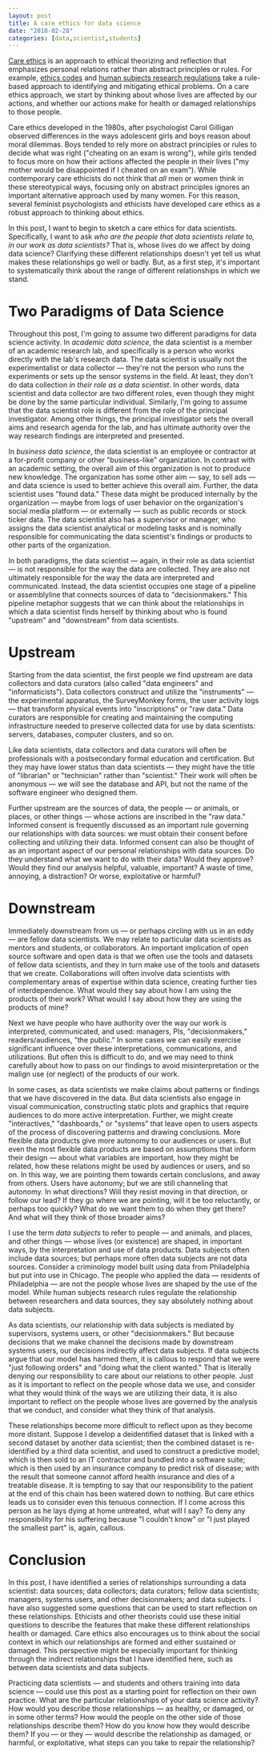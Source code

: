 ```yaml
---
layout: post
title: A care ethics for data science
date: "2018-02-28"
categories: [data,scientist,students]
---
```


[Care ethics](https://plato.stanford.edu/entries/feminism-ethics/#FemAppEth) is an approach to ethical theorizing and reflection that emphasizes personal relations rather than abstract principles or rules.  For example, [ethics codes](https://medium.com/@dpatil/a-code-of-ethics-for-data-science-cda27d1fac1#---244-587) and [human subjects research regulations](https://en.wikipedia.org/wiki/Common_Rule) take a rule-based approach to identifying and mitigating ethical problems.  On a care ethics approach, we start by thinking about whose lives are affected by our actions, and whether our actions make for health or damaged relationships to those people.  

Care ethics developed in the 1980s, after psychologist Carol Gilligan observed differences in the ways adolescent girls and boys reason about moral dilemmas.  Boys tended to rely more on abstract principles or rules to decide what was right ("cheating on an exam is wrong"), while girls tended to focus more on how their actions affected the people in their lives ("my mother would be disappointed if I cheated on an exam").  While contemporary care ethicists do not think that *all* men or women think in these stereotypical ways, focusing only on abstract principles ignores an important alternative approach used by many women.  For this reason, several feminist psychologists and ethicists have developed care ethics as a robust approach to thinking about ethics.  

In this post, I want to begin to sketch a care ethics for data scientists.  Specifically, I want to ask *who are the people that data scientists relate to, in our work as data scientists?*  That is, whose lives do we affect by doing data science?  Clarifying these different relationships doesn't yet tell us what makes these relationships go well or badly.  But, as a first step, it's important to systematically think about the range of different relationships in which we stand.  

# Two Paradigms of Data Science #

Throughout this post, I'm going to assume two different paradigms for data science activity.  In *academic data science*, the data scientist is a member of an academic research lab, and specifically is a person who works directly with the lab's research data.  The data scientist is usually not the experimentalist or data collector — they're not the person who runs the experiments or sets up the sensor systems in the field.  At least, they don't do data collection *in their role as a data scientist*.  In other words, data scientist and data collector are two different roles, even though they might be done by the same particular individual.  Similarly, I'm going to assume that the data scientist role is different from the role of the principal investigator.  Among other things, the principal investigator sets the overall aims and research agenda for the lab, and has ultimate authority over the way research findings are interpreted and presented.  

In *business data science*, the data scientist is an employee or contractor at a for-profit company or other "business-like" organization.  In contrast with an academic setting, the overall aim of this organization is not to produce new knowledge.  The organization has some other aim — say, to sell ads — and data science is used to better achieve this overall aim.  Further, the data scientist uses "found data."  These data might be produced internally by the organization — maybe from logs of user behavior on the organization's social media platform — or externally — such as public records or stock ticker data.  The data scientist also has a supervisor or manager, who assigns the data scientist analytical or modeling tasks and is nominally responsible for communicating the data scientist's findings or products to other parts of the organization.  

In both paradigms, the data scientist — again, in their role as data scientist — is not responsible for the way the data are collected.  They are also not ultimately responsible for the way the data are interpreted and communicated.  Instead, the data scientist occupies one stage of a pipeline or assemblyline that connects sources of data to "decisionmakers."  This pipeline metaphor suggests that we can think about the relationships in which a data scientist finds herself by thinking about who is found "upstream" and "downstream" from data scientists.  

# Upstream #

Starting from the data scientist, the first people we find upstream are data collectors and data curators (also called "data engineers" and "informaticists").  Data collectors construct and utilize the "instruments" — the experimental apparatus, the SurveyMonkey forms, the user activity logs — that transform physical events into "inscriptions" or "raw data."  Data curators are responsible for creating and maintaining the computing infrastructure needed to preserve collected data for use by data scientists:  servers, databases, computer clusters, and so on.  

Like data scientists, data collectors and data curators will often be professionals with a postsecondary formal education and certification.  But they may have lower status than data scientists — they might have the title of "librarian" or "technician" rather than "scientist."  Their work will often be anonymous — we will see the database and API, but not the name of the software engineer who designed them.  

Further upstream are the sources of data, the people — or animals, or places, or other things — whose actions are inscribed in the "raw data."  Informed consent is frequently discussed as an important rule governing our relationships with data sources:  we must obtain their consent before collecting and utilizing their data.  Informed consent can also be thought of as an important aspect of our personal relationships with data sources.  Do they understand what we want to do with their data?  Would they approve?  Would they find our analysis helpful, valuable, important?  A waste of time, annoying, a distraction?  Or worse, exploitative or harmful?  

# Downstream #

Immediately downstream from us — or perhaps circling with us in an eddy — are fellow data scientists.  We may relate to particular data scientists as mentors and students, or collaborators.  An important implication of open source software and open data is that we often use the tools and datasets of fellow data scientists, and they in turn make use of the tools and datasets that we create.  Collaborations will often involve data scientists with complementary areas of expertise within data science, creating further ties of interdependence.  What would they say about how I am using the products of their work?  What would I say about how they are using the products of mine?  

Next we have people who have authority over the way our work is interpreted, communicated, and used:  managers, PIs, "decisionmakers," readers/audiences, "the public."  In some cases we can easily exercise significant influence over these interpretations, communications, and utilizations.  But often this is difficult to do, and we may need to think carefully about how to pass on our findings to avoid misinterpretation or the malign use (or neglect) of the products of our work.  

In some cases, as data scientists we make claims about patterns or findings that we have discovered in the data.  But data scientists also engage in visual communication, constructing static plots and graphics that require audiences to do more active interpretation.  Further, we might create "interactives," "dashboards," or "systems" that leave open to users aspects of the process of discovering patterns and drawing conclusions.  More flexible data products give more autonomy to our audiences or users.  But even the most flexible data products are based on assumptions that inform their design — about what variables are important, how they might be related, how these relations might be used by audiences or users, and so on.  In this way, we are pointing them towards certain conclusions, and away from others.  Users have autonomy; but we are still channeling that autonomy.  In what directions?  Will they resist moving in that direction, or follow our lead?  If they go where we are pointing, will it be too reluctantly, or perhaps too quickly?  What do we want them to do when they get there?  And what will they think of those broader aims?  

I use the term *data subjects* to refer to people — and animals, and places, and other things — whose lives (or existence) are shaped, in important ways, by the interpretation and use of data products.  Data subjects often include data sources; but perhaps more often data subjects are not data sources.  Consider a criminology model built using data from Philadelphia but put into use in Chicago.  The people who applied the data — residents of Philadelphia — are not the people whose lives are shaped by the use of the model.  While human subjects research rules regulate the relationship between researchers and data sources, they say absolutely nothing about data subjects.  

As data scientists, our relationship with data subjects is mediated by supervisors, systems users, or other "decisionmakers." But because decisions that we make channel the decisions made by downstream systems users, our decisions indirectly affect data subjects.  If data subjects argue that our model has harmed them, it is callous to respond that we were "just following orders" and "doing what the client wanted."  That is literally denying our responsibility to care about our relations to other people.  Just as it is important to reflect on the people whose data we use, and consider what they would think of the ways we are utilizing their data, it is also important to reflect on the people whose lives are governed by the analysis that we conduct, and consider what they think of that analysis.  

These relationships become more difficult to reflect upon as they become more distant.  Suppose I develop a deidentified dataset that is linked with a second dataset by another data scientist; then the combined dataset is re-identified by a third data scientist, and used to construct a predictive model; which is then sold to an IT contractor and bundled into a software suite; which is then used by an insurance company to predict risk of disease; with the result that someone cannot afford health insurance and dies of a treatable disease.  It is tempting to say that our responsibility to the patient at the end of this chain has been watered down to nothing.  But care ethics leads us to consider even this tenuous connection.  If I come across this person as he lays dying at home untreated, what will I say?  To deny any responsibility for his suffering because "I couldn't know" or "I just played the smallest part" is, again, callous.  

# Conclusion #

In this post, I have identified a series of relationships surrounding a data scientist:  data sources; data collectors; data curators; fellow data scientists; managers, systems users, and other decisionmakers; and data subjects.  I have also suggested some questions that can be used to start reflection on these relationships.  Ethicists and other theorists could use these initial questions to describe the features that make these different relationships health or damaged.  Care ethics also encourages us to think about the social context in which our relationships are formed and either sustained or damaged.  This perspective might be especially important for thinking through the indirect relationships that I have identified here, such as between data scientists and data subjects.  

Practicing data scientists — and students and others training into data science — could use this post as a starting point for reflection on their own practice.  What are the particular relationships of your data science activity?  How would you describe those relationships — as healthy, or damaged, or in some other terms?  How would the people on the other side of those relationships describe them?  How do you know how they would describe them?  If you — or they — would describe the relationship as damaged, or harmful, or exploitative, what steps can you take to repair the relationship?  






